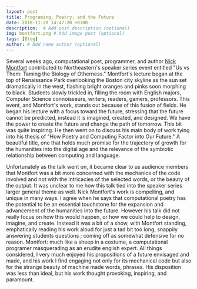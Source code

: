 ```yaml
---
layout: post
title: Programing, Poetry, and the Future
date: 2018-11-20 14:47:20 +0300
description:  # Add post description (optional)
img: montfort.png # Add image post (optional)
tags: [Blog]
author: # Add name author (optional)
---
```


   Several weeks ago, computational poet, programmer, and author [Nick Montfort](https://nickm.com/) contributed to Northeastern's speaker series event entitled "Us vs Them: Taming the Biology of Otherness." Montfort's lecture began at the top of Renaissance Park overlooking the Boston city skyline as the sun set dramatically in the west, flashing bright oranges and pinks soon morphing to black. Students slowly trickled in, filling the room with English majors, Computer Science connoisseurs, writers, readers, gamers, professors. This event, and Montfort's work, stands out because of this fusion of fields. He began his lecture with a focus toward the future, stressing that the future cannot be predicted, instead it is imagined, created, and designed. We have the power to create the future and change the path of tomorrow. This bit was quite inspiring. He then went on to discuss his main body of work tying into his thesis of "How Poetry and Computing Factor into Our Future." A beautiful title, one that holds much promise for the trajectory of growth for the humanities into the digital age and the relevance of the symbiotic relationship between computing and language. 
   
   Unfortunately as the talk went on, it became clear to us audience members that Montfort was a bit more concerned with the mechanics of the code involved and not with the intricacies of the selected words, or the beauty of the output. It was unclear to me how this talk tied into the speaker series larger general theme as well. Nick Montfort's work is compelling, and unique in many ways. I agree when he says that computational poetry has the potential to be an essential touchstone for the expansion and advancement of the humanities into the future. However his talk did not really focus on how this would happen, or how we could help to design, imagine, and create. Instead it was a bit of a show, with Montfort standing, emphatically reading his work aloud for just a tad bit too long, snappily answering students questions ; coming off as somewhat defensive for no reason. Montfort: much like a sheep in a costume, a computational programer masquerading as an erudite english expert. All things considered, I very much enjoyed his propositions of a future envisaged and made, and his work I find engaging not only for its mechanical code but also for the strange beauty of machine made words, phrases. His disposition was less than ideal, but his work thought provoking, inspiring, and paramount. 
